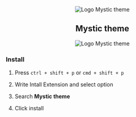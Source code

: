 <p align="center">
    <img alt="Logo Mystic theme" src="https://user-images.githubusercontent.com/53228013/118726391-a0fab980-b807-11eb-952e-4c611c1ad94d.png" />
</p>

<h2 align="center">
  Mystic theme
</h2> 

<p  align="center">
  <img alt="Logo Mystic theme" src="https://user-images.githubusercontent.com/53228013/118726463-b8d23d80-b807-11eb-8871-7a582fb83016.png" />
</p>

### Install

1. Press ```ctrl + shift + p``` or ```cmd + shift + p```

2. Write Intall Extension and select option

3. Search **Mystic theme**

4. Click install